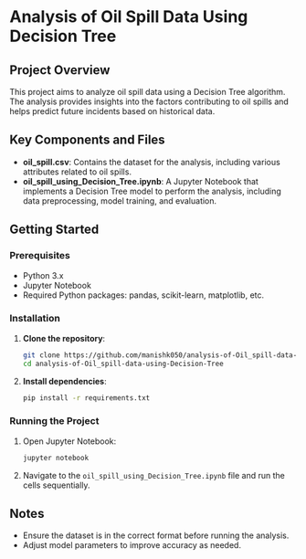 
# Analysis of Oil Spill Data Using Decision Tree

## Project Overview
This project aims to analyze oil spill data using a Decision Tree algorithm. The analysis provides insights into the factors contributing to oil spills and helps predict future incidents based on historical data.

## Key Components and Files

- **oil_spill.csv**: Contains the dataset for the analysis, including various attributes related to oil spills.
- **oil_spill_using_Decision_Tree.ipynb**: A Jupyter Notebook that implements a Decision Tree model to perform the analysis, including data preprocessing, model training, and evaluation.

## Getting Started

### Prerequisites
- Python 3.x
- Jupyter Notebook
- Required Python packages: pandas, scikit-learn, matplotlib, etc.

### Installation

1. **Clone the repository**:
   ```bash
   git clone https://github.com/manishk050/analysis-of-Oil_spill-data-using-Decision-Tree.git
   cd analysis-of-Oil_spill-data-using-Decision-Tree
   ```

2. **Install dependencies**:
   ```bash
   pip install -r requirements.txt
   ```

### Running the Project

1. Open Jupyter Notebook:
   ```bash
   jupyter notebook
   ```

2. Navigate to the `oil_spill_using_Decision_Tree.ipynb` file and run the cells sequentially.

## Notes
- Ensure the dataset is in the correct format before running the analysis.
- Adjust model parameters to improve accuracy as needed.

